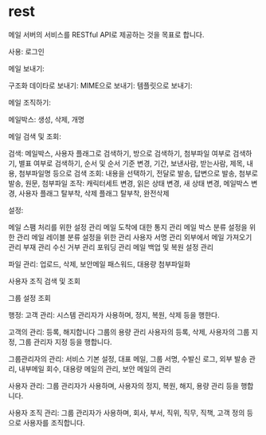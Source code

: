 # rest

메일 서버의 서비스를 RESTful API로 제공하는 것을 목표로 합니다.

사용:
 로그인

 메일 보내기:

  구조화 데이타로 보내기:
  MIME으로 보내기:
  템플릿으로 보내기:

 메일 조직하기:

  메일박스: 생성, 삭제, 개명

 메일 검색 및 조회:

  검색: 메일박스, 사용자 플래그로 검색하기, 방으로 검색하기, 첨부파일 여부로 검색하기, 별표 여부로 검색하기, 순서 및 순서 기준 변경, 기간, 보낸사람, 받는사람, 제목, 내용, 첨부파일명 등으로 검색
  조회: 내용을 선택하기, 전달로 발송, 답변으로 발송, 첨부로 발송, 원문, 첨부파일
  조작: 캐릭터세트 변경, 읽은 상태 변경, 새 상태 변경, 메일박스 변경, 사용자 플래그 탈부착, 삭제 플래그 탈부착, 완전삭제

 설정:

  메일 스팸 처리를 위한 설정 관리
  메일 도착에 대한 통지 관리
  메일 박스 분류 설정을 위한 관리
  메일 레이블 분류 설정을 위한 관리
  사용자 서명 관리
  외부에서 메일 가져오기 관리
  부재 관리
  수신 거부 관리
  포워딩 관리
  메일 백업 및 복원
  설정 관리

 파일 관리: 업로드, 삭제, 보안메일 패스워드, 대용량 첨부파일화

 사용자 조직 검색 및 조회

 그룹 설정 조회

행정:
 고객 관리: 시스템 관리자가 사용하며, 정지, 복원, 삭제 등을 행한다.

고객의 관리:
 등록, 해지합니다
 그룹의 용량 관리
 사용자의 등록, 삭제, 사용자의 그룹 지정, 그룹 관리자 지정 등을 행합니다.

그룹관리자의 관리:
 서비스 기본 설정, 대표 메일, 그룹 서명, 수발신 로그, 외부 발송 관리, 내부메일 회수, 대용량 메일의 관리, 보안 메일의 관리

 사용자 관리: 그룹 관리자가 사용하며, 사용자의 정지, 복원, 해지, 용량 관리 등을 행합니다.

 사용자 조직 관리: 그룹 관리자가 사용하며, 회사, 부서, 직위, 직무, 직책, 고객 정의 등으로 사용자를 조직합니다.


